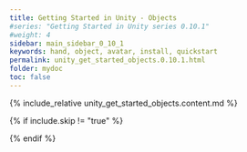 ```yaml
---
title: Getting Started in Unity - Objects
#series: "Getting Started in Unity series 0.10.1"
#weight: 4
sidebar: main_sidebar_0_10_1
keywords: hand, object, avatar, install, quickstart
permalink: unity_get_started_objects.0.10.1.html
folder: mydoc
toc: false
---
```


{% include_relative unity_get_started_objects.content.md %}

{% if include.skip != "true" %}
<!--{% include custom/series_acme_next.html %}-->
{% endif %}